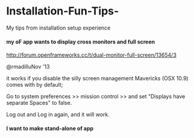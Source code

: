 # Installation-Fun-Tips-
My tips from installation setup experience


#### my oF app wants to display cross monitors and full screen

http://forum.openframeworks.cc/t/dual-monitor-full-screen/13654/3

@rmadilluNov '13

it works if you disable the silly screen management Mavericks (OSX 10.9) comes with by default;

Go to system preferences >> mission control >> and set "Displays have separate Spaces" to false.

Log out and Log in again, and it will work.


#### I want to make stand-alone of app
